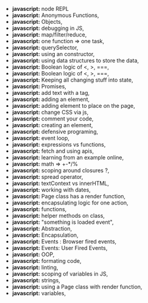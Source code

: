 - **javascript:** node REPL
- **javascript:** Anonymous Functions,
- **javascript:** Objects,
- **javascript:** debugging in JS,
- **javascript:** map/filter/reduce,
- **javascript:** one function => one task,
- **javascript:** querySelector,
- **javascript:** using an constructor,
- **javascript:** using data structures to store the data,
- **javascript:** Boolean logic of <, >, ===,
- **javascript:** Boolean logic of <, >, ===,
- **javascript:** Keeping all changing stuff into state,
- **javascript:** Promises,
- **javascript:** add text with a tag,
- **javascript:** adding an element,
- **javascript:** adding element to place on the page,
- **javascript:** change CSS via js,
- **javascript:** comment your code,
- **javascript:** creating an element,
- **javascript:** defensive programing,
- **javascript:** event loop,
- **javascript:** expressions vs functions,
- **javascript:** fetch and using apis,
- **javascript:** learning from an example online,
- **javascript:** math => +-*/%
- **javascript:** scoping around closures ?,
- **javascript:** spread operator,
- **javascript:** textContext vs innerHTML,
- **javascript:** working with dates,
- **javascript:** Page class has a render function,
- **javascript:** encapsulating logic for one action,
- **javascript:** functions,
- **javascript:** helper methods on class,
- **javascript:** "something is loaded event",
- **javascript:** Abstraction,
- **javascript:** Encapsulation,
- **javascript:** Events : Browser fired events,
- **javascript:** Events: User Fired Events,
- **javascript:** OOP,
- **javascript:** formating code,
- **javascript:** linting,
- **javascript:** scoping of variables in JS,
- **javascript:** strings,
- **javascript:** using a Page class with render function,
- **javascript:** variables,
